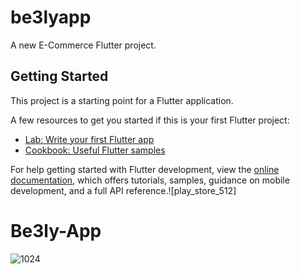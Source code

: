 # be3lyapp

A new E-Commerce Flutter project.

## Getting Started

This project is a starting point for a Flutter application.

A few resources to get you started if this is your first Flutter project:

- [Lab: Write your first Flutter app](https://docs.flutter.dev/get-started/codelab)
- [Cookbook: Useful Flutter samples](https://docs.flutter.dev/cookbook)

For help getting started with Flutter development, view the
[online documentation](https://docs.flutter.dev/), which offers tutorials,
samples, guidance on mobile development, and a full API reference.![play_store_512]
# Be3ly-App

![1024](https://github.com/alisharaff/Be3ly-App/assets/77925806/70390722-e3b8-41fa-8ba9-14e3fe1dbd91)

